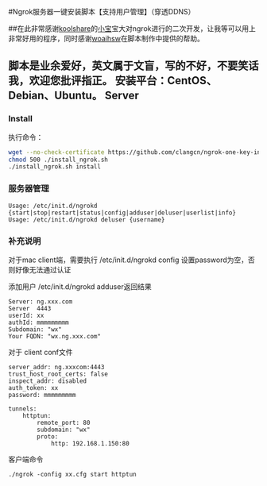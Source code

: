#Ngrok服务器一键安装脚本【支持用户管理】（穿透DDNS）

##在此非常感谢[koolshare](http://koolshare.cn/forum-72-1.html)的[小宝](http://koolshare.cn/space-uid-2380.html)宝大对ngrok进行的二次开发，让我等可以用上非常好用的程序，同时感谢[woaihsw](http://koolshare.cn/space-uid-13735.html)在脚本制作中提供的帮助。

脚本是业余爱好，英文属于文盲，写的不好，不要笑话我，欢迎您批评指正。
安装平台：CentOS、Debian、Ubuntu。
Server
------
### Install
执行命令：
```Bash
wget --no-check-certificate https://github.com/clangcn/ngrok-one-key-install/raw/master/install_ngrok.sh -O ./install_ngrok.sh
chmod 500 ./install_ngrok.sh
./install_ngrok.sh install	
```
### 服务器管理

	Usage: /etc/init.d/ngrokd {start|stop|restart|status|config|adduser|deluser|userlist|info}
	Usage: /etc/init.d/ngrokd deluser {username}

### 补充说明

对于mac client端，需要执行 /etc/init.d/ngrokd config 设置password为空，否则好像无法通过认证

添加用户 /etc/init.d/ngrokd adduser返回结果

```
Server: ng.xxx.com
Server  4443
userId: xx
authId: mmmmmmmmm
Subdomain: "wx"
Your FQDN: "wx.ng.xxx.com"
```

对于 client conf文件
```
server_addr: ng.xxxcom:4443
trust_host_root_certs: false
inspect_addr: disabled
auth_token: xx
password: mmmmmmmmm

tunnels:
    httptun:
        remote_port: 80
        subdomain: "wx"
        proto:
            http: 192.168.1.150:80
```

客户端命令
```
./ngrok -config xx.cfg start httptun
```
